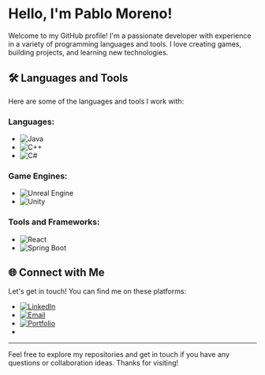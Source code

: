 # Hello, I'm Pablo Moreno!

Welcome to my GitHub profile! I'm a passionate developer with experience in a variety of programming languages and tools. I love creating games, building projects, and learning new technologies.

## 🛠️ Languages and Tools

Here are some of the languages and tools I work with:

### Languages:
- ![Java](https://img.shields.io/badge/Java-007396?style=for-the-badge&logo=java&logoColor=white)
- ![C++](https://img.shields.io/badge/C++-00599C?style=for-the-badge&logo=cplusplus&logoColor=white)
- ![C#](https://img.shields.io/badge/C%23-239120?style=for-the-badge&logo=csharp&logoColor=white)
  
### Game Engines:
- ![Unreal Engine](https://img.shields.io/badge/Unreal%20Engine%205-0E1128?style=for-the-badge&logo=unrealengine&logoColor=white)
- ![Unity](https://img.shields.io/badge/Unity-000000?style=for-the-badge&logo=unity&logoColor=white)
  
### Tools and Frameworks:
- ![React](https://img.shields.io/badge/React-20232A?style=for-the-badge&logo=react&logoColor=61DAFB)
- ![Spring Boot](https://img.shields.io/badge/Spring%20Boot-6DB33F?style=for-the-badge&logo=springboot&logoColor=white)

## 🌐 Connect with Me

Let's get in touch! You can find me on these platforms:

- [![LinkedIn](https://img.shields.io/badge/LinkedIn-0077B5?style=for-the-badge&logo=linkedin&logoColor=white)](https://linkedin.com/in/pablom3d)
- [![Email](https://img.shields.io/badge/Email-D14836?style=for-the-badge&logo=gmail&logoColor=white)](mailto:pablo.morenoma@gmail.com)
- [![Portfolio](https://img.shields.io/badge/Portfolio-FF5722?style=for-the-badge&logo=About.me&logoColor=white)](https://pablomorenoma.wixsite.com/portfolio)
- 
---

Feel free to explore my repositories and get in touch if you have any questions or collaboration ideas. Thanks for visiting!

<!---
wPabloxd/wPabloxd is a ✨ special ✨ repository because its `README.md` (this file) appears on your GitHub profile.
You can click the Preview link to take a look at your changes.
--->
